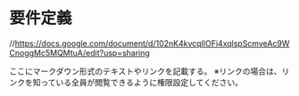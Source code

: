# 要件定義

//https://docs.google.com/document/d/102nK4kvcqIlOFi4xqlspScmveAc9WCnoggMc5MQMtuA/edit?usp=sharing

ここにマークダウン形式のテキストやリンクを記載する。
※リンクの場合は、リンクを知っている全員が閲覧できるように権限設定してください。
